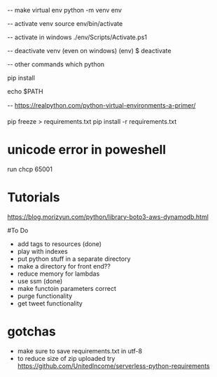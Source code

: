 -- make virtual env
python -m venv env

-- activate venv
source env/bin/activate

-- activate in windows
./env/Scripts/Activate.ps1


-- deactivate venv (even on windows)
(env) $ deactivate

-- other commands
which python

pip install <package>

echo $PATH

-- https://realpython.com/python-virtual-environments-a-primer/


pip freeze > requirements.txt
pip install -r requirements.txt


# unicode error in poweshell
run chcp 65001

# Tutorials
https://blog.morizyun.com/python/library-boto3-aws-dynamodb.html

#To Do
- add tags to resources (done)
- play with indexes
- put python stuff in a separate directory
- make a directory for front end??
- reduce memory for lambdas
- use ssm (done)
- make functoin parameters correct
- purge functionality
- get tweet functionality

# gotchas
- make sure to save requirements.txt in utf-8
- to reduce size of zip uploaded try https://github.com/UnitedIncome/serverless-python-requirements